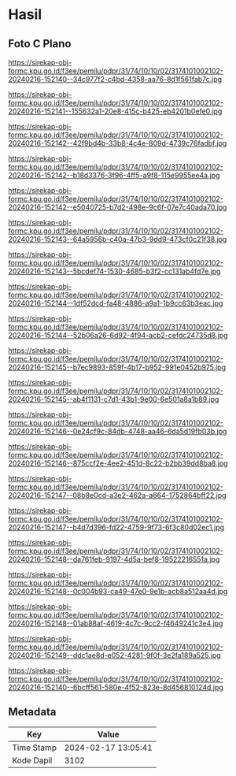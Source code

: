# Hasil

## Foto C Plano

https://sirekap-obj-formc.kpu.go.id/f3ee/pemilu/pdpr/31/74/10/10/02/3174101002102-20240216-152140--34c977f2-c4bd-4358-aa76-8d1f561fab7c.jpg

https://sirekap-obj-formc.kpu.go.id/f3ee/pemilu/pdpr/31/74/10/10/02/3174101002102-20240216-152141--155632a1-20e8-415c-b425-eb4201b0efe0.jpg

https://sirekap-obj-formc.kpu.go.id/f3ee/pemilu/pdpr/31/74/10/10/02/3174101002102-20240216-152142--42f9bd4b-33b8-4c4e-809d-4739c76fadbf.jpg

https://sirekap-obj-formc.kpu.go.id/f3ee/pemilu/pdpr/31/74/10/10/02/3174101002102-20240216-152142--b18d3376-3f96-4ff5-a9f8-115e9955ee4a.jpg

https://sirekap-obj-formc.kpu.go.id/f3ee/pemilu/pdpr/31/74/10/10/02/3174101002102-20240216-152142--e5040725-b7d2-498e-9c6f-07e7c40ada70.jpg

https://sirekap-obj-formc.kpu.go.id/f3ee/pemilu/pdpr/31/74/10/10/02/3174101002102-20240216-152143--64a5956b-c40a-47b3-9dd9-473cf0c21f38.jpg

https://sirekap-obj-formc.kpu.go.id/f3ee/pemilu/pdpr/31/74/10/10/02/3174101002102-20240216-152143--5bcdef74-1530-4685-b3f2-cc131ab4fd7e.jpg

https://sirekap-obj-formc.kpu.go.id/f3ee/pemilu/pdpr/31/74/10/10/02/3174101002102-20240216-152144--1df52dcd-fa48-4886-a9a1-1b9cc63b3eac.jpg

https://sirekap-obj-formc.kpu.go.id/f3ee/pemilu/pdpr/31/74/10/10/02/3174101002102-20240216-152144--52b06a26-6d92-4f94-acb2-cefdc24735d8.jpg

https://sirekap-obj-formc.kpu.go.id/f3ee/pemilu/pdpr/31/74/10/10/02/3174101002102-20240216-152145--b7ec9893-859f-4b17-b952-991e0452b975.jpg

https://sirekap-obj-formc.kpu.go.id/f3ee/pemilu/pdpr/31/74/10/10/02/3174101002102-20240216-152145--ab4f1131-c7d1-43b1-9e00-6e501a8a1b89.jpg

https://sirekap-obj-formc.kpu.go.id/f3ee/pemilu/pdpr/31/74/10/10/02/3174101002102-20240216-152146--0e24cf9c-84db-4748-aa46-6da5d19fb03b.jpg

https://sirekap-obj-formc.kpu.go.id/f3ee/pemilu/pdpr/31/74/10/10/02/3174101002102-20240216-152146--875ccf2e-4ee2-451d-8c22-b2bb39dd8ba8.jpg

https://sirekap-obj-formc.kpu.go.id/f3ee/pemilu/pdpr/31/74/10/10/02/3174101002102-20240216-152147--08b8e0cd-a3e2-462a-a664-1752864bff22.jpg

https://sirekap-obj-formc.kpu.go.id/f3ee/pemilu/pdpr/31/74/10/10/02/3174101002102-20240216-152147--b4d7d396-fd22-4759-9f73-6f3c80d02ec1.jpg

https://sirekap-obj-formc.kpu.go.id/f3ee/pemilu/pdpr/31/74/10/10/02/3174101002102-20240216-152148--da761feb-9197-4d5a-bef8-19522216551a.jpg

https://sirekap-obj-formc.kpu.go.id/f3ee/pemilu/pdpr/31/74/10/10/02/3174101002102-20240216-152148--0c004b93-ca49-47e0-9e1b-acb8a512aa4d.jpg

https://sirekap-obj-formc.kpu.go.id/f3ee/pemilu/pdpr/31/74/10/10/02/3174101002102-20240216-152148--01ab88af-4619-4c7c-9cc2-f4649241c3e4.jpg

https://sirekap-obj-formc.kpu.go.id/f3ee/pemilu/pdpr/31/74/10/10/02/3174101002102-20240216-152149--ddc1ae8d-e052-4281-9f0f-3e2fa189a525.jpg

https://sirekap-obj-formc.kpu.go.id/f3ee/pemilu/pdpr/31/74/10/10/02/3174101002102-20240216-152140--6bcff561-580e-4f52-823e-8d456810124d.jpg


## Metadata

| Key        | Value               |
| ---------- | ------------------- |
| Time Stamp | 2024-02-17 13:05:41 |
| Kode Dapil | 3102                |



